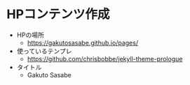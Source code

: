 # HPコンテンツ作成
- HPの場所
  - https://gakutosasabe.github.io/pages/
- 使っているテンプレ
  - https://github.com/chrisbobbe/jekyll-theme-prologue
- タイトル
  - Gakuto Sasabe
